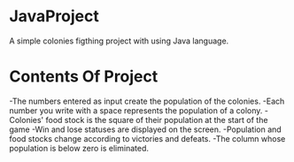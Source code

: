# JavaProject
A simple colonies figthing project with using Java language.
# Contents Of Project
-The numbers entered as input create the population of the colonies.
-Each number you write with a space represents the population of a colony.
-Colonies' food stock is the square of their population at the start of the game
-Win and lose statuses are displayed on the screen.
-Population and food stocks change according to victories and defeats.
-The column whose population is below zero is eliminated.
